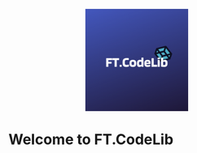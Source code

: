 <p align="center">
	<img src="img/ftcodelib_logo.png" width="40%" align="center" alt="FT.CodeLib">
</p>

# Welcome to FT.CodeLib
